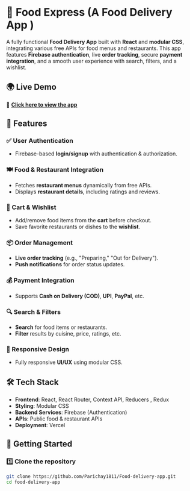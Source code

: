 # 🍔 Food Express (A Food Delivery App ) 

A fully functional **Food Delivery App** built with **React** and **modular CSS**, integrating various free APIs for food menus and restaurants. This app features **Firebase authentication**, live **order tracking**, secure **payment integration**, and a smooth user experience with search, filters, and a wishlist.  

## 🌍 Live Demo  
🚀 **[Click here to view the app](https://food-delivery-app-three-ebon.vercel.app/)**  

## 🚀 Features  

### ✅ User Authentication  
- Firebase-based **login/signup** with authentication & authorization.  

### 🍽️ Food & Restaurant Integration  
- Fetches **restaurant menus** dynamically from free APIs.  
- Displays **restaurant details**, including ratings and reviews.  

### 🛒 Cart & Wishlist  
- Add/remove food items from the **cart** before checkout.  
- Save favorite restaurants or dishes to the **wishlist**.  

### 📦 Order Management  
- **Live order tracking** (e.g., "Preparing," "Out for Delivery").  
- **Push notifications** for order status updates.  

### 💰 Payment Integration  
- Supports **Cash on Delivery (COD)**, **UPI**, **PayPal**, etc.  

### 🔍 Search & Filters  
- **Search** for food items or restaurants.  
- **Filter** results by cuisine, price, ratings, etc.  

### 📱 Responsive Design  
- Fully responsive **UI/UX** using modular CSS.  

## 🛠️ Tech Stack  
- **Frontend**: React, React Router, Context API, Reducers , Redux 
- **Styling**: Modular CSS  
- **Backend Services**: Firebase (Authentication)  
- **APIs**: Public food & restaurant APIs  
- **Deployment**: Vercel  

## 🚀 Getting Started  

### 1️⃣ Clone the repository  
```bash
git clone https://github.com/Parichay1811/Food-delivery-app.git
cd food-delivery-app
